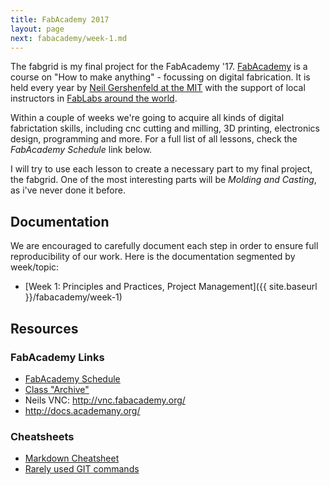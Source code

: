 ```yaml
---
title: FabAcademy 2017
layout: page
next: fabacademy/week-1.md
---
```


The fabgrid is my final project for the FabAcademy '17. [FabAcademy](http://fabacademy.org/) is a course on "How to make anything" - focussing on digital fabrication. It is held every year by [Neil Gershenfeld at the MIT](http://ng.cba.mit.edu/) with the support of local instructors in [FabLabs around the world](https://fablabs.io).

Within a couple of weeks we're going to acquire all kinds of digital fabrictation skills, including cnc cutting and milling, 3D printing, electronics design, programming and more. For a full list of all lessons, check the *FabAcademy Schedule* link below.

I will try to use each lesson to create a necessary part to my final project, the fabgrid. One of the most interesting parts will be *Molding and Casting*, as i've never done it before.

## Documentation

We are encouraged to carefully document each step in order to ensure full reproducibility of our work. Here is the documentation segmented by week/topic:

- [Week 1: Principles and Practices, Project Management]({{ site.baseurl }}/fabacademy/week-1)

## Resources

### FabAcademy Links

- [FabAcademy Schedule](http://fabacademy.org/class-schedule-2017)
- [Class "Archive"](http://archive.fabacademy.org/archives/2017/master/)
- Neils VNC: http://vnc.fabacademy.org/
- http://docs.academany.org/

### Cheatsheets

- [Markdown Cheatsheet](https://github.com/adam-p/markdown-here/wiki/Markdown-Cheatsheet)
- [Rarely used GIT commands](https://jsph.pl/personal-git-cheatsheet/)